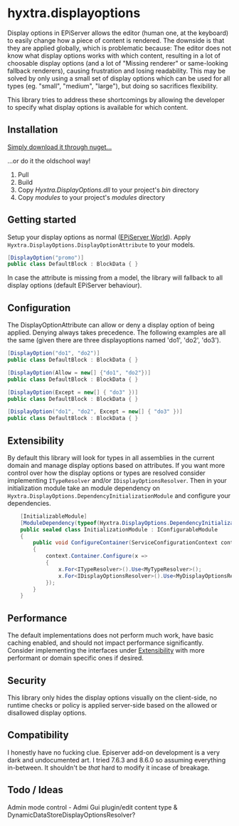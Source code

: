# hyxtra.displayoptions

Display options in EPiServer allows the editor (human one, at the keyboard) to easily change how a piece of content is rendered. The downside is that they are applied globally, which is problematic because:
The editor does not know what display options works with which content, resulting in a lot of choosable display options (and a lot of "Missing renderer" or same-looking fallback renderers), causing frustration and losing readability.
This may be solved by only using a small set of display options which can be used for all types (eg. "small", "medium", "large"), but doing so sacrifices flexibility.

This library tries to address these shortcomings by allowing the developer to specify what display options is available for which content.

## Installation

[Simply download it through nuget...](https://www.nuget.org/packages/Hyxtra.DisplayOptions/)

...or do it the oldschool way!

1. Pull
2. Build
3. Copy *Hyxtra.DisplayOptions.dll* to your project's *bin* directory
4. Copy *modules* to your project's *modules* directory

## Getting started

Setup your display options as normal ([EPiServer World](http://world.episerver.com/documentation/Items/Developers-Guide/EPiServer-CMS/8/Rendering/Display-options/Display-options/)).
Apply ``Hyxtra.DisplayOptions.DisplayOptionAttribute`` to your models.
```c#
[DisplayOption("promo")]
public class DefaultBlock : BlockData { }
```
In case the attribute is missing from a model, the library will fallback to all display options (default EPiServer behaviour).

## Configuration

The DisplayOptionAttribute can allow or deny a display option of being applied. Denying always takes precedence. The following examples are all the same (given there are three displayoptions named 'do1', 'do2', 'do3'). 
```c#
[DisplayOption("do1", "do2")]
public class DefaultBlock : BlockData { }

[DisplayOption(Allow = new[] {"do1", "do2"})]
public class DefaultBlock : BlockData { }

[DisplayOption(Except = new[] { "do3" })]
public class DefaultBlock : BlockData { }

[DisplayOption("do1", "do2", Except = new[] { "do3" })]
public class DefaultBlock : BlockData { }
```

## Extensibility

By default this library will look for types in all assemblies in the current domain and manage display options based on attributes.
If you want more control over how the display options or types are resolved consider implementing ``ITypeResolver`` and/or ``IDisplayOptionsResolver``. Then in your initialization module take an module dependency on ``Hyxtra.DisplayOptions.DependencyInitializationModule`` and configure your dependencies.

```c#
    [InitializableModule]
    [ModuleDependency(typeof(Hyxtra.DisplayOptions.DependencyInitializationModule))]
    public sealed class InitializationModule : IConfigurableModule
    {
        public void ConfigureContainer(ServiceConfigurationContext context)
        {
            context.Container.Configure(x =>
            {
                x.For<ITypeResolver>().Use<MyTypeResolver>();
                x.For<IDisplayOptionsResolver>().Use<MyDisplayOptionsResolver>();
            });
        }
    }
```

## Performance

The default implementations does not perform much work, have basic caching enabled, and should not impact performance significantly.
Consider implementing the interfaces under [Extensibility](#Extensibility)  with more performant or domain specific ones if desired. 

## Security

This library only hides the display options visually on the client-side, no runtime checks or policy is applied server-side based on the allowed or disallowed display options.

## Compatibility

I honestly have no fucking clue. Episerver add-on development is a very dark and undocumented art. I tried 7.6.3 and 8.6.0 so assuming everything in-between. It shouldn't be _that_ hard to modify it incase of breakage.   

## Todo / Ideas

Admin mode control - Admi Gui plugin/edit content type & DynamicDataStoreDisplayOptionsResolver?